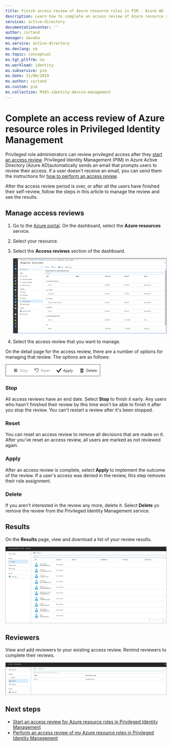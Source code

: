 ```yaml
---
title: Finish access review of Azure resource roles in PIM - Azure AD | Microsoft Docs
description: Learn how to complete an access review of Azure resource roles Privileged Identity Management in Azure Active Directory.
services: active-directory
documentationcenter: ''
author: curtand
manager: daveba
ms.service: active-directory
ms.devlang: na
ms.topic: conceptual
ms.tgt_pltfrm: na
ms.workload: identity
ms.subservice: pim
ms.date: 11/08/2019
ms.author: curtand
ms.custom: pim
ms.collection: M365-identity-device-management
---
```


# Complete an access review of Azure resource roles in Privileged Identity Management

Privileged role administrators can review privileged access after they [start an access review](pim-resource-roles-start-access-review.md). Privileged Identity Management (PIM) in Azure Active Directory (Azure AD)automatically sends an email that prompts users to review their access. If a user doesn't receive an email, you can send them the instructions for [how to perform an access review](pim-resource-roles-perform-access-review.md).

After the access review period is over, or after all the users have finished their self-review, follow the steps in this article to manage the review and see the results.

## Manage access reviews

1. Go to the [Azure portal](https://portal.azure.com/). On the dashboard, select the **Azure resources** service.

2. Select your resource.

3. Select the **Access reviews** section of the dashboard.

    ![Azure resources - Access reviews list showing role, owner, start date, end date, and status](media/pim-resource-roles-complete-access-review/rbac-access-review-home-list.png)

4. Select the access review that you want to manage.

On the detail page for the access review, there are a number of options for managing that review. The options are as follows:

![Options for managing a review - Stop, Reset, Apply, Delete](media/pim-resource-roles-complete-access-review/rbac-access-review-menu.png)

### Stop

All access reviews have an end date. Select **Stop** to finish it early. Any users who hasn't finished their review by this time won't be able to finish it after you stop the review. You can't restart a review after it's been stopped.

### Reset

You can reset an access review to remove all decisions that are made on it. After you've reset an access review, all users are marked as not reviewed again.

### Apply

After an access review is complete, select **Apply** to implement the outcome of the review. If a user's access was denied in the review, this step removes their role assignment.  

### Delete

If you aren't interested in the review any more, delete it. Select **Delete** yo remove the review from the Privileged Identity Management service.

## Results

On the **Results** page, view and download a list of your review results.

![Results page listing users, outcome, reason, reviewed by, applied by, and apply result](media/pim-resource-roles-complete-access-review/rbac-access-review-results.png)

## Reviewers

View and add reviewers to your existing access review. Remind reviewers to complete their reviews.

![Reviewers page listing name and user principal name](media/pim-resource-roles-complete-access-review/rbac-access-review-reviewers.png)

## Next steps

- [Start an access review for Azure resource roles in Privileged Identity Management](pim-resource-roles-start-access-review.md)
- [Perform an access review of my Azure resource roles in Privileged Identity Management](pim-resource-roles-perform-access-review.md)
